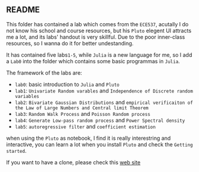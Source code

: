 ## README

This folder has contained a lab which comes from the `ECE537`, acutally I do not know his school and course resources, but his `Pluto` elegent UI attracts me a lot, and its labs' handout is very skillful. Due to the poor inner-class resources, so I wanna do it for better undestanding.

It has contained five labs`1-5`, while `Julia` is a new language for me, so I add a `Lab0` into the folder which contains some basic programmas in `Julia`.

The framework of the labs are:

- `lab0`: basic introduction to `Julia` and `Pluto`
- `lab1`: `Univariate Random varables` and `Independence of Discrete random variables`
- `lab2`: `Bivariate Gaussian Distributions` and `empirical verificaiton of the Law of Large Numbers and Central limit Theorem`
- `lab3`: `Random Walk Process`  and `Poisson Random process`
- `lab4`: `Generate Low-pass random process` and `Power Spectral density`
- `lab5`: `autoregressive filter` and `coefficient estimation`

when using the `Pluto` as notebook, I find it is really interestring and interactive, you can learn a lot when you install `Pluto` and check the `Getting started`.

If you want to have a clone, please check this [web site](https://github.com/pranshumalik14/ece537-labs)

